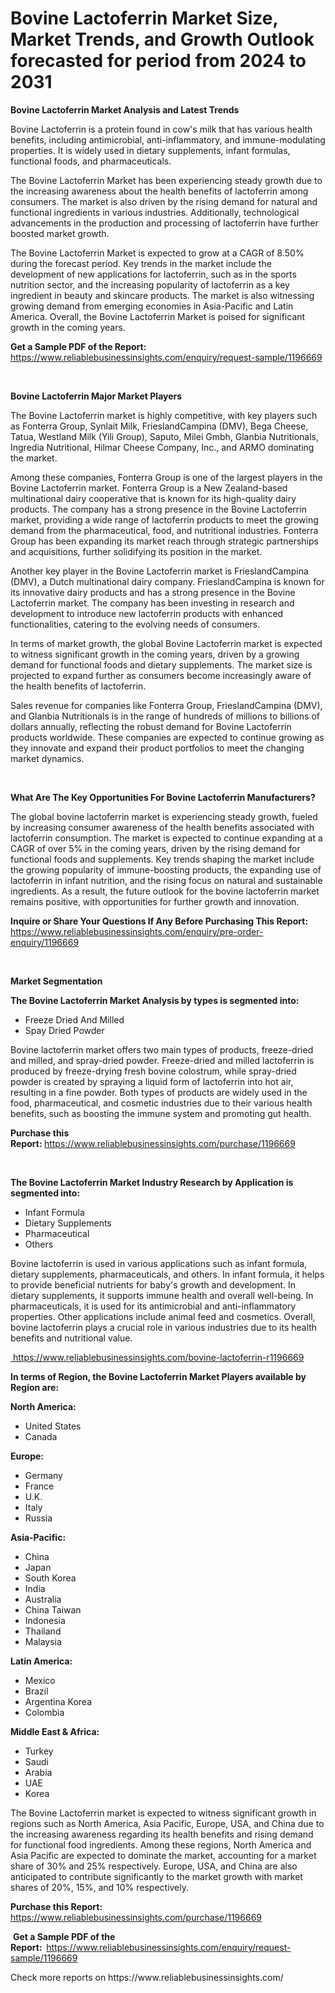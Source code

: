 <p><h1>Bovine Lactoferrin Market Size, Market Trends, and Growth Outlook forecasted for period from 2024 to 2031</h1></p><p><strong>Bovine Lactoferrin Market Analysis and Latest Trends</strong></p>
<p><p>Bovine Lactoferrin is a protein found in cow's milk that has various health benefits, including antimicrobial, anti-inflammatory, and immune-modulating properties. It is widely used in dietary supplements, infant formulas, functional foods, and pharmaceuticals.</p><p>The Bovine Lactoferrin Market has been experiencing steady growth due to the increasing awareness about the health benefits of lactoferrin among consumers. The market is also driven by the rising demand for natural and functional ingredients in various industries. Additionally, technological advancements in the production and processing of lactoferrin have further boosted market growth.</p><p>The Bovine Lactoferrin Market is expected to grow at a CAGR of 8.50% during the forecast period. Key trends in the market include the development of new applications for lactoferrin, such as in the sports nutrition sector, and the increasing popularity of lactoferrin as a key ingredient in beauty and skincare products. The market is also witnessing growing demand from emerging economies in Asia-Pacific and Latin America. Overall, the Bovine Lactoferrin Market is poised for significant growth in the coming years.</p></p>
<p><strong>Get a Sample PDF of the Report:&nbsp;</strong> <a href="https://www.reliablebusinessinsights.com/enquiry/request-sample/1196669">https://www.reliablebusinessinsights.com/enquiry/request-sample/1196669</a></p>
<p>&nbsp;</p>
<p><strong>Bovine Lactoferrin Major Market Players</strong></p>
<p><p>The Bovine Lactoferrin market is highly competitive, with key players such as Fonterra Group, Synlait Milk, FrieslandCampina (DMV), Bega Cheese, Tatua, Westland Milk (Yili Group), Saputo, Milei Gmbh, Glanbia Nutritionals, Ingredia Nutritional, Hilmar Cheese Company, Inc., and ARMO dominating the market.</p><p>Among these companies, Fonterra Group is one of the largest players in the Bovine Lactoferrin market. Fonterra Group is a New Zealand-based multinational dairy cooperative that is known for its high-quality dairy products. The company has a strong presence in the Bovine Lactoferrin market, providing a wide range of lactoferrin products to meet the growing demand from the pharmaceutical, food, and nutritional industries. Fonterra Group has been expanding its market reach through strategic partnerships and acquisitions, further solidifying its position in the market.</p><p>Another key player in the Bovine Lactoferrin market is FrieslandCampina (DMV), a Dutch multinational dairy company. FrieslandCampina is known for its innovative dairy products and has a strong presence in the Bovine Lactoferrin market. The company has been investing in research and development to introduce new lactoferrin products with enhanced functionalities, catering to the evolving needs of consumers.</p><p>In terms of market growth, the global Bovine Lactoferrin market is expected to witness significant growth in the coming years, driven by a growing demand for functional foods and dietary supplements. The market size is projected to expand further as consumers become increasingly aware of the health benefits of lactoferrin.</p><p>Sales revenue for companies like Fonterra Group, FrieslandCampina (DMV), and Glanbia Nutritionals is in the range of hundreds of millions to billions of dollars annually, reflecting the robust demand for Bovine Lactoferrin products worldwide. These companies are expected to continue growing as they innovate and expand their product portfolios to meet the changing market dynamics.</p></p>
<p>&nbsp;</p>
<p><strong>What Are The Key Opportunities For Bovine Lactoferrin Manufacturers?</strong></p>
<p><p>The global bovine lactoferrin market is experiencing steady growth, fueled by increasing consumer awareness of the health benefits associated with lactoferrin consumption. The market is expected to continue expanding at a CAGR of over 5% in the coming years, driven by the rising demand for functional foods and supplements. Key trends shaping the market include the growing popularity of immune-boosting products, the expanding use of lactoferrin in infant nutrition, and the rising focus on natural and sustainable ingredients. As a result, the future outlook for the bovine lactoferrin market remains positive, with opportunities for further growth and innovation.</p></p>
<p><strong>Inquire or Share Your Questions If Any Before Purchasing This Report:</strong> <a href="https://www.reliablebusinessinsights.com/enquiry/pre-order-enquiry/1196669">https://www.reliablebusinessinsights.com/enquiry/pre-order-enquiry/1196669</a></p>
<p>&nbsp;</p>
<p><strong>Market Segmentation</strong></p>
<p><strong>The Bovine Lactoferrin Market Analysis by types is segmented into:</strong></p>
<p><ul><li>Freeze Dried And Milled</li><li>Spay Dried Powder</li></ul></p>
<p><p>Bovine lactoferrin market offers two main types of products, freeze-dried and milled, and spray-dried powder. Freeze-dried and milled lactoferrin is produced by freeze-drying fresh bovine colostrum, while spray-dried powder is created by spraying a liquid form of lactoferrin into hot air, resulting in a fine powder. Both types of products are widely used in the food, pharmaceutical, and cosmetic industries due to their various health benefits, such as boosting the immune system and promoting gut health.</p></p>
<p><strong>Purchase this Report:&nbsp;</strong><a href="https://www.reliablebusinessinsights.com/purchase/1196669">https://www.reliablebusinessinsights.com/purchase/1196669</a></p>
<p>&nbsp;</p>
<p><strong>The Bovine Lactoferrin Market Industry Research by Application is segmented into:</strong></p>
<p><ul><li>Infant Formula</li><li>Dietary Supplements</li><li>Pharmaceutical</li><li>Others</li></ul></p>
<p><p>Bovine lactoferrin is used in various applications such as infant formula, dietary supplements, pharmaceuticals, and others. In infant formula, it helps to provide beneficial nutrients for baby's growth and development. In dietary supplements, it supports immune health and overall well-being. In pharmaceuticals, it is used for its antimicrobial and anti-inflammatory properties. Other applications include animal feed and cosmetics. Overall, bovine lactoferrin plays a crucial role in various industries due to its health benefits and nutritional value.</p></p>
<p><a href="https://www.reliablebusinessinsights.com/bovine-lactoferrin-r1196669">&nbsp;https://www.reliablebusinessinsights.com/bovine-lactoferrin-r1196669</a></p>
<p><strong>In terms of Region, the Bovine Lactoferrin Market Players available by Region are:</strong></p>
<p>
    <p> <strong> North America: </strong>
        <ul>
            <li>United States</li>
            <li>Canada</li>
        </ul>
        </p> 
    <p> <strong> Europe: </strong>
        <ul>
            <li>Germany</li>
            <li>France</li>
            <li>U.K.</li>
            <li>Italy</li>
            <li>Russia</li>
        </ul>
        </p> 
    <p> <strong> Asia-Pacific: </strong>
        <ul>
            <li>China</li>
            <li>Japan</li>
            <li>South Korea</li>
            <li>India</li>
            <li>Australia</li>
            <li>China Taiwan</li>
            <li>Indonesia</li>
            <li>Thailand</li>
            <li>Malaysia</li>
        </ul>
        </p> 
    <p> <strong> Latin America: </strong>
        <ul>
            <li>Mexico</li>
            <li>Brazil</li>
            <li>Argentina Korea</li>
            <li>Colombia</li>
        </ul>
        </p> 
    <p> <strong> Middle East & Africa: </strong>
        <ul>
            <li>Turkey</li>
            <li>Saudi</li>
            <li>Arabia</li>
            <li>UAE</li>
            <li>Korea</li>
        </ul>
    </p>
    </p>
<p><p>The Bovine Lactoferrin market is expected to witness significant growth in regions such as North America, Asia Pacific, Europe, USA, and China due to the increasing awareness regarding its health benefits and rising demand for functional food ingredients. Among these regions, North America and Asia Pacific are expected to dominate the market, accounting for a market share of 30% and 25% respectively. Europe, USA, and China are also anticipated to contribute significantly to the market growth with market shares of 20%, 15%, and 10% respectively.</p></p>
<p><strong>Purchase this Report: </strong><a href="https://www.reliablebusinessinsights.com/purchase/1196669">https://www.reliablebusinessinsights.com/purchase/1196669</a></p>
<p>&nbsp;<strong>Get a Sample PDF of the Report:&nbsp;&nbsp;</strong><a href="https://www.reliablebusinessinsights.com/enquiry/request-sample/1196669">https://www.reliablebusinessinsights.com/enquiry/request-sample/1196669</a></p>
<p><strong></strong></p>
<p>Check more reports on https://www.reliablebusinessinsights.com/</p>